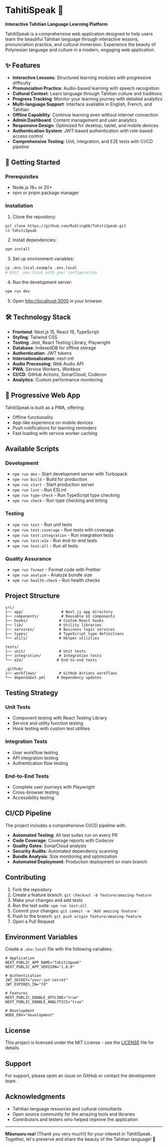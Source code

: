 # TahitiSpeak 🌺

**Interactive Tahitian Language Learning Platform**

TahitiSpeak is a comprehensive web application designed to help users learn the beautiful Tahitian language through interactive lessons, pronunciation practice, and cultural immersion. Experience the beauty of Polynesian language and culture in a modern, engaging web application.

## ✨ Features

- **Interactive Lessons**: Structured learning modules with progressive difficulty
- **Pronunciation Practice**: Audio-based learning with speech recognition
- **Cultural Context**: Learn language through Tahitian culture and traditions
- **Progress Tracking**: Monitor your learning journey with detailed analytics
- **Multi-language Support**: Interface available in English, French, and Tahitian
- **Offline Capability**: Continue learning even without internet connection
- **Admin Dashboard**: Content management and user analytics
- **Responsive Design**: Optimized for desktop, tablet, and mobile devices
- **Authentication System**: JWT-based authentication with role-based access control
- **Comprehensive Testing**: Unit, integration, and E2E tests with CI/CD pipeline

## 🚀 Getting Started

### Prerequisites

- Node.js 18+ or 20+
- npm or pnpm package manager

### Installation

1. Clone the repository:
```bash
git clone https://github.com/Rubling66/TahitiSpeak.git
cd TahitiSpeak
```

2. Install dependencies:
```bash
npm install
```

3. Set up environment variables:
```bash
cp .env.local.example .env.local
# Edit .env.local with your configuration
```

4. Run the development server:
```bash
npm run dev
```

5. Open [http://localhost:3000](http://localhost:3000) in your browser.

## 🛠️ Technology Stack

- **Frontend**: Next.js 15, React 19, TypeScript
- **Styling**: Tailwind CSS
- **Testing**: Jest, React Testing Library, Playwright
- **Database**: IndexedDB for offline storage
- **Authentication**: JWT tokens
- **Internationalization**: next-intl
- **Audio Processing**: Web Audio API
- **PWA**: Service Workers, Workbox
- **CI/CD**: GitHub Actions, SonarCloud, Codecov
- **Analytics**: Custom performance monitoring

## 📱 Progressive Web App

TahitiSpeak is built as a PWA, offering:
- Offline functionality
- App-like experience on mobile devices
- Push notifications for learning reminders
- Fast loading with service worker caching
## Available Scripts

### Development
- `npm run dev` - Start development server with Turbopack
- `npm run build` - Build for production
- `npm run start` - Start production server
- `npm run lint` - Run ESLint
- `npm run type-check` - Run TypeScript type checking
- `npm run check` - Run type checking and linting

### Testing
- `npm run test` - Run unit tests
- `npm run test:coverage` - Run tests with coverage
- `npm run test:integration` - Run integration tests
- `npm run test:e2e` - Run end-to-end tests
- `npm run test:all` - Run all tests

### Quality Assurance
- `npm run format` - Format code with Prettier
- `npm run analyze` - Analyze bundle size
- `npm run health-check` - Run health checks

## Project Structure

```
src/
├── app/                 # Next.js app directory
├── components/          # Reusable UI components
├── hooks/              # Custom React hooks
├── lib/                # Utility libraries
├── services/           # Business logic services
├── types/              # TypeScript type definitions
└── utils/              # Helper utilities

tests/
├── unit/               # Unit tests
├── integration/        # Integration tests
└── e2e/               # End-to-end tests

.github/
├── workflows/          # GitHub Actions workflows
└── dependabot.yml     # Dependency updates
```

## Testing Strategy

### Unit Tests
- Component testing with React Testing Library
- Service and utility function testing
- Hook testing with custom test utilities

### Integration Tests
- User workflow testing
- API integration testing
- Authentication flow testing

### End-to-End Tests
- Complete user journeys with Playwright
- Cross-browser testing
- Accessibility testing

## CI/CD Pipeline

The project includes a comprehensive CI/CD pipeline with:

- **Automated Testing**: All test suites run on every PR
- **Code Coverage**: Coverage reports with Codecov
- **Quality Gates**: SonarCloud analysis
- **Security Audits**: Automated dependency scanning
- **Bundle Analysis**: Size monitoring and optimization
- **Automated Deployment**: Production deployment on main branch

## Contributing

1. Fork the repository
2. Create a feature branch: `git checkout -b feature/amazing-feature`
3. Make your changes and add tests
4. Run the test suite: `npm run test:all`
5. Commit your changes: `git commit -m 'Add amazing feature'`
6. Push to the branch: `git push origin feature/amazing-feature`
7. Open a Pull Request

## Environment Variables

Create a `.env.local` file with the following variables:

```env
# Application
NEXT_PUBLIC_APP_NAME="TahitiSpeak"
NEXT_PUBLIC_APP_VERSION="1.0.0"

# Authentication
JWT_SECRET="your-jwt-secret"
JWT_EXPIRES_IN="7d"

# Features
NEXT_PUBLIC_ENABLE_OFFLINE="true"
NEXT_PUBLIC_ENABLE_ANALYTICS="true"

# Development
NODE_ENV="development"
```

## License

This project is licensed under the MIT License - see the [LICENSE](LICENSE) file for details.

## Support

For support, please open an issue on GitHub or contact the development team.

## Acknowledgments

- Tahitian language resources and cultural consultants
- Open source community for the amazing tools and libraries
- Contributors and testers who helped improve the application

---

**Māuruuru roa!** (Thank you very much!) for your interest in TahitiSpeak. Together, let's preserve and share the beauty of the Tahitian language! 🌺
